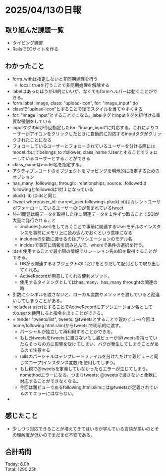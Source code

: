 # 2025/04/13の日報
## 取り組んだ課題一覧
* タイピング練習
*  RailsでECサイトを作る
## わかったこと
* form_withは指定しないと非同期処理を行う
  *  local: trueを行うことで非同期処理を解除する
*  labelはあったほうがUI的にいいが、なくてもformヘルパーは動くことができる。
*  form.label :image, class: "upload-icon", for: "image_input" do
  *  classで"upload-icon"とすることで後でスタイルを当てやすくする
  *  for: "image_input”とすることで<label for ="image_input">になる。labelタグとinputタグを紐付ける重要な役割をしている
  *  inputタグのidが今回指定したfor: "image_input”に対応する。これによりユーザーがアイコンをクリックしたときに自動的に対応するinputタグがクリックされたことになる
*  フォローしているユーザーとフォローされているユーザーを分ける際にはmodel.rbにてbelongs_to :follower, class_name :Userとすることでフォローしているユーザーとすることができる
  *  class_nameはmodel名を指定する。
  *  アクティブレコードのオブジェクトをマッピングを明示的に指定するためのオプション
* has_many :followings, through: :relationships, source: :followedはfollowingとfollowedは1対１になっている
* pluck(:id) はidsと同じ
* Tweet.where(user_id: current_user.followings.pluck(:id)はカレントユーザがフォーローしているユーザーのIDが含まれているtweet
* N＋1問題は親データを取得した後に関連データを１件ずつ取ることでSQlが大量に発行されること
  * .includes(:user)をしておくことで事前に関連するUserモデルのインスタンスを事前にメモリ上に読み込んでおくという意味になる
  * includesの引数に渡せるのはアソシエーションのモデル名
  * incldesで事前に情報を読み込んで、whereで条件の選択を行う。
* idsを使用することで最小限の情報でリレーション先のIDを取得することができる。
  * DBから関連するオブジェクトのIDだけをとりだして配列として取り出してくれる。
  * ActiveRecordが用意してくれる便利メソッド。
  * 使用するタイミングとしてはhas_many、has_many throughtの関連の時
* 引数にシンボルを渡さないと、ローカル変数やメソッドを渡していると勘違いしてしまうことがある。
* includes(:user)とすることでActiveRecordにアソシエーション名としての:userを使用しろと指令を出すことができる。
* = render "tweets/list", tweets: @tweetsとすることで親のビュー(今回はhome/following.html.slim)からtweets:で明示的に渡す。
  * パーシャルが独立して再利用することができる。
  * もし@tweetsをtweets:に渡さないもし親ビューが＠tweetsを持っていたらそっちの方に影響を受けてしまい、バグが発生してしまうことがあるので注意する
  * railsのパーシャルはテンプレートファイルを分けただけで親ビューと同じスコープ(インスタンス変数)を使用してしまう。
  * もし親で@tweetsを定義していなかったらエラーが生じてしまう。nomethodエラーになる。つまりtweets: @tweetsで渡さないと柔軟に対応することができなくなる。
  * 今回は親ビューであるfollowing.html.slimには@tweetsが定義されているのでエラーにはならない。
*     
## 感じたこと
* 少しづつ対応できることが増えてきてはいるが学んでいる言語が悪いのとその理解度が低いのでまだまだ不安である。
##  合計時間 
Today: 6.0h<br>
Total: 1290.25h
